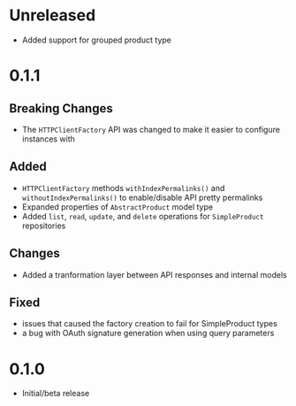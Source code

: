 # Unreleased

- Added support for grouped product type

# 0.1.1

## Breaking Changes

- The `HTTPClientFactory` API was changed to make it easier to configure instances with

## Added

- `HTTPClientFactory` methods `withIndexPermalinks()` and `withoutIndexPermalinks()` to enable/disable API pretty permalinks
- Expanded properties of `AbstractProduct` model type
- Added `list`, `read`, `update`, and `delete` operations for `SimpleProduct` repositories

## Changes

- Added a tranformation layer between API responses and internal models

## Fixed

- issues that caused the factory creation to fail for SimpleProduct types
- a bug with OAuth signature generation when using query parameters

# 0.1.0

- Initial/beta release
